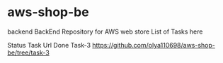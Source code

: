 
# aws-shop-be
backend
BackEnd Repository for AWS web store
List of Tasks here

Status	Task	Url
Done	Task-3	https://github.com/olya110698/aws-shop-be/tree/task-3


